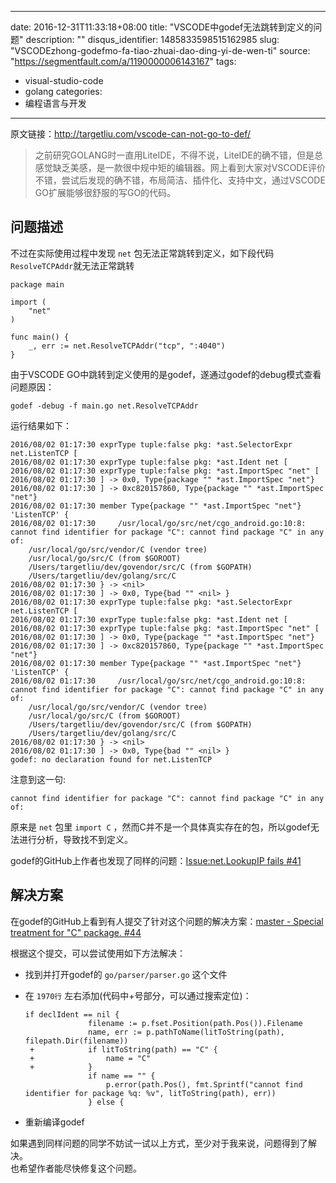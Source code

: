 
---
date: 2016-12-31T11:33:18+08:00
title: "VSCODE中godef无法跳转到定义的问题"
description: ""
disqus_identifier: 1485833598515162985
slug: "VSCODEzhong-godefmo-fa-tiao-zhuai-dao-ding-yi-de-wen-ti"
source: "https://segmentfault.com/a/1190000006143167"
tags: 
- visual-studio-code 
- golang 
categories:
- 编程语言与开发
---

原文链接：<http://targetliu.com/vscode-can-not-go-to-def/>

> 之前研究GOLANG时一直用LiteIDE，不得不说，LiteIDE的确不错，但是总感觉缺乏美感，是一款很中规中矩的编辑器。网上看到大家对VSCODE评价不错，尝试后发现的确不错，布局简洁、插件化、支持中文，通过VSCODE
> GO扩展能够很舒服的写GO的代码。

问题描述
--------

不过在实际使用过程中发现 `net` 包无法正常跳转到定义，如下段代码
`ResolveTCPAddr`就无法正常跳转

    package main

    import (
        "net"
    )

    func main() {
        _, err := net.ResolveTCPAddr("tcp", ":4040")
    }

由于VSCODE GO中跳转到定义使用的是godef，遂通过godef的debug模式查看\
问题原因：

    godef -debug -f main.go net.ResolveTCPAddr

运行结果如下：

    2016/08/02 01:17:30 exprType tuple:false pkg: *ast.SelectorExpr net.ListenTCP [
    2016/08/02 01:17:30 exprType tuple:false pkg: *ast.Ident net [
    2016/08/02 01:17:30 exprType tuple:false pkg: *ast.ImportSpec "net" [
    2016/08/02 01:17:30 ] -> 0x0, Type{package "" *ast.ImportSpec "net"}
    2016/08/02 01:17:30 ] -> 0xc820157860, Type{package "" *ast.ImportSpec "net"}
    2016/08/02 01:17:30 member Type{package "" *ast.ImportSpec "net"} 'ListenTCP' {
    2016/08/02 01:17:30     /usr/local/go/src/net/cgo_android.go:10:8: cannot find identifier for package "C": cannot find package "C" in any of:
        /usr/local/go/src/vendor/C (vendor tree)
        /usr/local/go/src/C (from $GOROOT)
        /Users/targetliu/dev/govendor/src/C (from $GOPATH)
        /Users/targetliu/dev/golang/src/C
    2016/08/02 01:17:30 } -> <nil>
    2016/08/02 01:17:30 ] -> 0x0, Type{bad "" <nil> }
    2016/08/02 01:17:30 exprType tuple:false pkg: *ast.SelectorExpr net.ListenTCP [
    2016/08/02 01:17:30 exprType tuple:false pkg: *ast.Ident net [
    2016/08/02 01:17:30 exprType tuple:false pkg: *ast.ImportSpec "net" [
    2016/08/02 01:17:30 ] -> 0x0, Type{package "" *ast.ImportSpec "net"}
    2016/08/02 01:17:30 ] -> 0xc820157860, Type{package "" *ast.ImportSpec "net"}
    2016/08/02 01:17:30 member Type{package "" *ast.ImportSpec "net"} 'ListenTCP' {
    2016/08/02 01:17:30     /usr/local/go/src/net/cgo_android.go:10:8: cannot find identifier for package "C": cannot find package "C" in any of:
        /usr/local/go/src/vendor/C (vendor tree)
        /usr/local/go/src/C (from $GOROOT)
        /Users/targetliu/dev/govendor/src/C (from $GOPATH)
        /Users/targetliu/dev/golang/src/C
    2016/08/02 01:17:30 } -> <nil>
    2016/08/02 01:17:30 ] -> 0x0, Type{bad "" <nil> }
    godef: no declaration found for net.ListenTCP

注意到这一句:

    cannot find identifier for package "C": cannot find package "C" in any of:

原来是 `net` 包里 `import C`
，然而C并不是一个具体真实存在的包，所以godef无法进行分析，导致找不到定义。

godef的GitHub上作者也发现了同样的问题：[Issue:net.LookupIP fails
\#41](https://github.com/rogpeppe/godef/issues/41)

解决方案
--------

在godef的GitHub上看到有人提交了针对这个问题的解决方案：[master - Special
treatment for "C" package.
\#44](https://github.com/rogpeppe/godef/pull/44)

根据这个提交，可以尝试使用如下方法解决：

-   找到并打开godef的 `go/parser/parser.go` 这个文件

-   在 `1970行` 左右添加(代码中+号部分，可以通过搜索定位)：

        if declIdent == nil {
                      filename := p.fset.Position(path.Pos()).Filename
                      name, err := p.pathToName(litToString(path), filepath.Dir(filename))
         +            if litToString(path) == "C" {
         +                name = "C"
         +            }
                      if name == "" {
                          p.error(path.Pos(), fmt.Sprintf("cannot find identifier for package %q: %v", litToString(path), err))
                      } else {

-   重新编译godef

如果遇到同样问题的同学不妨试一试以上方式，至少对于我来说，问题得到了解决。\
也希望作者能尽快修复这个问题。

